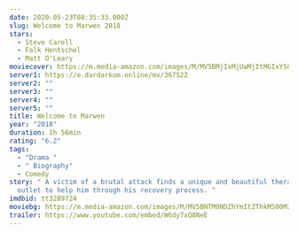 ```yaml
---
date: 2020-05-23T08:35:33.000Z
slug: Welcome to Marwen 2018
stars:
  - Steve Carell
  - Falk Hentschel
  - Matt O'Leary
moviecover: https://m.media-amazon.com/images/M/MV5BMjIxMjUwMjItMGIxYS00NTlmLTgxZTQtMzg2Yjc1ZWQ3YTYxXkEyXkFqcGdeQXVyMjM4NTM5NDY@._V1_FMjpg_UY808_.jpg
server1: https://e.dardarkom.online/mv/367522
server2: ""
server3: ""
server4: ""
server5: ""
title: Welcome to Marwen
year: "2018"
duration: 1h 56min
rating: "6.2"
tags:
  - "Drama "
  - " Biography"
  - Comedy
story: " A victim of a brutal attack finds a unique and beautiful therapeutic
  outlet to help him through his recovery process. "
imdbid: tt3289724
moviebg: https://m.media-amazon.com/images/M/MV5BNTM0NDZhYmItZThkMS00M2QyLTlkZjUtOTU0MTJkMTEyYjg0XkEyXkFqcGdeQXVyNjc3NDgwNzU@._V1_.jpg
trailer: https://www.youtube.com/embed/W6dy7xQ8NeE
---
```

